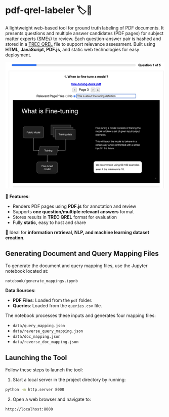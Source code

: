 # pdf-qrel-labeler 🏷️📄

A lightweight web-based tool for ground truth labeling of PDF documents. It presents questions
and multiple answer candidates (PDF pages) for subject matter experts (SMEs) to review.
Each question-answer pair is hashed and stored in a
[TREC QREL](https://ir-kit.readthedocs.io/en/latest/trec.html) file to support relevance
assessment.
Built using **HTML, JavaScript, PDF.js**, and static web technologies for easy deployment.

![Screenshot](./screenshot.png)

🚀 **Features**:

* Renders PDF pages using **PDF.js** for annotation and review
* Supports **one question/multiple relevant answers** format
* Stores results in **TREC QREL** format for evaluation
* Fully **static**, easy to host and share

🔧 Ideal for **information retrieval, NLP, and machine learning dataset creation**.

## Generating Document and Query Mapping Files

To generate the document and query mapping files, use the Jupyter notebook located at:

```
notebook/generate_mappings.ipynb
```

**Data Sources**:

* **PDF Files**: Loaded from the `pdf` folder.
* **Queries**: Loaded from the `queries.csv` file.

The notebook processes these inputs and generates four mapping files:

* `data/query_mapping.json`
* `data/reverse_query_mapping.json`
* `data/doc_mapping.json`
* `data/reverse_doc_mapping.json`

## Launching the Tool

Follow these steps to launch the tool:

1. Start a local server in the project directory by running:

```bash
python -m http.server 8000
```

2. Open a web browser and navigate to:

```
http://localhost:8000
```
